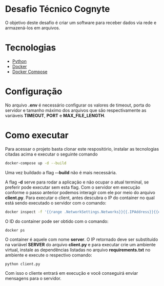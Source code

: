# Desafio Técnico Cognyte

O objetivo deste desafio é criar um software para receber dados via rede e armazená-los em arquivos.

# Tecnologias
- [Python](https://www.python.org/)
- [Docker](https://www.docker.com/)
- [Docker Compose](https://docs.docker.com/compose/)

# Configuração
No arquivo __.env__ é necessário configurar os valores de timeout, porta do servidor e tamanho máximo dos arquivos que são respectivamente as variáveis __TIMEOUT__, __PORT__ e __MAX_FILE_LENGTH__.

# Como executar
Para acessar o projeto basta clonar este respositório, instalar as tecnologias citadas acima e executar o seguinte comando
```bash
docker-compose up -d --build
```
Uma vez buildado a flag __--build__ não é mais necessária.

A flag __-d__ serve para rodar a aplicação e não ocupar o atual terminal, se preferir pode executar sem esta flag.
Com o servidor em execução conforme o passo anterior podemos interagir com ele por meio do arquivo __client.py__. Para executar o client, antes descubra o IP do container no qual está sendo executado o servidor com o comando:
```bash
docker inspect -f '{{range .NetworkSettings.Networks}}{{.IPAddress}}{{end}}' <id_container>
```
O ID do container pode ser obtido com o comando:
```
docker ps
```
O container é aquele com nome __server__. O IP retornado deve ser substituído na variável __SERVER__ do arquivo __client.py__ e para executar crie um ambiente virtual, instale as dependências listadas no arquivo __requirements.txt__ no ambiente e execute o respectivo comando:
```bash
python client.py
```
Com isso o cliente entrará em execução e você conseguirá enviar mensagens para o servidor.